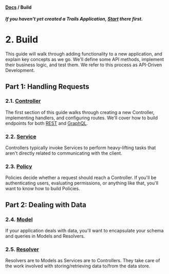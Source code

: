 #### [Docs](../) / Build

##### *If you haven't yet created a Trails Application, [**Start**](../start.md) there first.*

# 2. Build

This guide will walk through adding functionality to a new application, and explain key concepts as we go. We'll define some API methods, implement their business logic, and test them. We refer to this process as API-Driven Development.

## Part 1: Handling Requests

### 2.1. [Controller](controller.md)

The first section of this guide walks through creating a new Controller, implementing handlers, and configuring routes. We'll cover how to build endpoints for both [REST](https://en.wikipedia.org/wiki/Representational_state_transfer) and [GraphQL](http://www.graphql.com/).

### 2.2. [Service](service.md)

Controllers typically invoke Services to perform heavy-lifting tasks that aren't directly related to communicating with the client.

### 2.3. [Policy](policy.md)

Policies decide whether a request should reach a Controller. If you'll be authenticating users, evaluating permissions, or anything like that, you'll want to know how to build Policies.

## Part 2: Dealing with Data

### 2.4. [Model](model.md)

If your application deals with data, you'll want to encapsulate your schema and queries in Models and Resolvers.

### 2.5. [Resolver](resolver.md)

Resolvers are to Models as Services are to Controllers. They take care of the work involved with storing/retrieving data to/from the data store.
